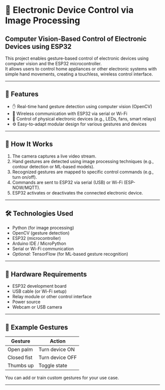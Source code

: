 # 🤖 Electronic Device Control via Image Processing

## Computer Vision-Based Control of Electronic Devices using ESP32

This project enables gesture-based control of electronic devices using computer vision and the ESP32 microcontroller.  
It allows users to control home appliances or other electronic systems with simple hand movements, creating a touchless, wireless control interface.

---

## 📌 Features

- ✋ Real-time hand gesture detection using computer vision (OpenCV)  
- 📡 Wireless communication with ESP32 via serial or Wi-Fi  
- 🔌 Control of physical electronic devices (e.g., LEDs, fans, smart relays)  
- ⚙️ Easy-to-adapt modular design for various gestures and devices

---

## 🧠 How It Works

1. The camera captures a live video stream.  
2. Hand gestures are detected using image processing techniques (e.g., contour detection or ML-based models).  
3. Recognized gestures are mapped to specific control commands (e.g., turn on/off).  
4. Commands are sent to ESP32 via serial (USB) or Wi-Fi (ESP-NOW/MQTT).  
5. ESP32 activates or deactivates the connected electronic device.

---

## 🛠️ Technologies Used

- Python (for image processing)  
- OpenCV (gesture detection)  
- ESP32 (microcontroller)  
- Arduino IDE / MicroPython  
- Serial or Wi-Fi communication  
- *Optional:* TensorFlow (for ML-based gesture recognition)

---

## 🔌 Hardware Requirements

- ESP32 development board  
- USB cable (or Wi-Fi setup)  
- Relay module or other control interface  
- Power source  
- Webcam or USB camera  

---

## 🧪 Example Gestures

| Gesture     | Action            |
|-------------|-------------------|
| Open palm   | Turn device ON    |
| Closed fist | Turn device OFF   |
| Thumbs up   | Toggle state      |

You can add or train custom gestures for your use case.

---
